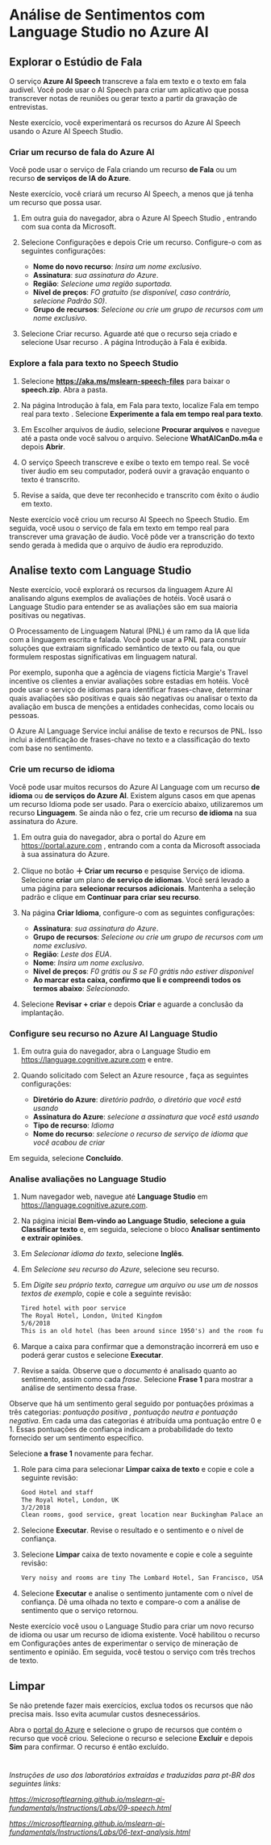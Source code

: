 # Análise de Sentimentos com Language Studio no Azure AI

## Explorar o Estúdio de Fala

O serviço **Azure AI Speech** transcreve a fala em texto e o texto em fala audível. Você pode usar o AI Speech para criar um aplicativo que possa transcrever notas de reuniões ou gerar texto a partir da gravação de entrevistas.

Neste exercício, você experimentará os recursos do Azure AI Speech usando o Azure AI Speech Studio.

### Criar um recurso de fala do Azure AI

Você pode usar o serviço de Fala criando um recurso **de Fala** ou um recurso **de serviços de IA do Azure**.

Neste exercício, você criará um recurso AI Speech, a menos que já tenha um recurso que possa usar.

1. Em outra guia do navegador, abra o Azure AI Speech Studio , entrando com sua conta da Microsoft.

2. Selecione Configurações e depois Crie um recurso. Configure-o com as seguintes configurações:

   - **Nome do novo recurso**: _Insira um nome exclusivo_.
   - **Assinatura**: _sua assinatura do Azure_.
   - **Região**: _Selecione uma região suportada_.
   - **Nível de preços**: _FO gratuito (se disponível, caso contrário, selecione Padrão S0)_.
   - **Grupo de recursos**: _Selecione ou crie um grupo de recursos com um nome exclusivo_.

3. Selecione Criar recurso. Aguarde até que o recurso seja criado e selecione Usar recurso . A página Introdução à Fala é exibida.

### Explore a fala para texto no Speech Studio

1. Selecione **https://aka.ms/mslearn-speech-files** para baixar o **speech.zip**. Abra a pasta.

2. Na página Introdução à fala, em Fala para texto, localize Fala em tempo real para texto . Selecione **Experimente a fala em tempo real para texto**.

3. Em Escolher arquivos de áudio, selecione **Procurar arquivos** e navegue até a pasta onde você salvou o arquivo. Selecione **WhatAICanDo.m4a** e depois **Abrir**.

4. O serviço Speech transcreve e exibe o texto em tempo real. Se você tiver áudio em seu computador, poderá ouvir a gravação enquanto o texto é transcrito.

5. Revise a saída, que deve ter reconhecido e transcrito com êxito o áudio em texto.

Neste exercício você criou um recurso AI Speech no Speech Studio. Em seguida, você usou o serviço de fala em texto em tempo real para transcrever uma gravação de áudio. Você pôde ver a transcrição do texto sendo gerada à medida que o arquivo de áudio era reproduzido.

## Analise texto com Language Studio

Neste exercício, você explorará os recursos da linguagem Azure AI analisando alguns exemplos de avaliações de hotéis. Você usará o Language Studio para entender se as avaliações são em sua maioria positivas ou negativas.

O Processamento de Linguagem Natural (PNL) é um ramo da IA ​​que lida com a linguagem escrita e falada. Você pode usar a PNL para construir soluções que extraiam significado semântico de texto ou fala, ou que formulem respostas significativas em linguagem natural.

Por exemplo, suponha que a agência de viagens fictícia Margie's Travel incentive os clientes a enviar avaliações sobre estadias em hotéis. Você pode usar o serviço de idiomas para identificar frases-chave, determinar quais avaliações são positivas e quais são negativas ou analisar o texto da avaliação em busca de menções a entidades conhecidas, como locais ou pessoas.

O Azure AI Language Service inclui análise de texto e recursos de PNL. Isso inclui a identificação de frases-chave no texto e a classificação do texto com base no sentimento.

### Crie um recurso de idioma

Você pode usar muitos recursos do Azure AI Language com um recurso **de idioma** ou **de serviços do Azure AI**. Existem alguns casos em que apenas um recurso Idioma pode ser usado. Para o exercício abaixo, utilizaremos um recurso **Linguagem**. Se ainda não o fez, crie um recurso **de idioma** na sua assinatura do Azure.

1. Em outra guia do navegador, abra o portal do Azure em https://portal.azure.com , entrando com a conta da Microsoft associada à sua assinatura do Azure.

2. Clique no botão **＋ Criar um recurso** e pesquise Serviço de idioma. Selecione **criar** um plano **de serviço de idiomas**. Você será levado a uma página para **selecionar recursos adicionais**. Mantenha a seleção padrão e clique em **Continuar para criar seu recurso**.

3. Na página **Criar Idioma**, configure-o com as seguintes configurações:
   - **Assinatura**: _sua assinatura do Azure_.
   - **Grupo de recursos**: _Selecione ou crie um grupo de recursos com um nome exclusivo_.
   - **Região**: _Leste dos EUA_.
   - **Nome**: _Insira um nome exclusivo_.
   - **Nível de preços**: _F0 grátis ou S se F0 grátis não estiver disponível_
   - **Ao marcar esta caixa, confirmo que li e compreendi todos os termos abaixo**: _Selecionado_.
4. Selecione **Revisar + criar** e depois **Criar** e aguarde a conclusão da implantação.

### Configure seu recurso no Azure AI Language Studio

1. Em outra guia do navegador, abra o Language Studio em https://language.cognitive.azure.com e entre.

2. Quando solicitado com Select an Azure resource , faça as seguintes configurações:
   - **Diretório do Azure**: _diretório padrão, o diretório que você está usando_
   - **Assinatura do Azure**: _selecione a assinatura que você está usando_
   - **Tipo de recurso**: _Idioma_
   - **Nome do recurso**: _selecione o recurso de serviço de idioma que você acabou de criar_

Em seguida, selecione **Concluído**.

### Analise avaliações no Language Studio

1. Num navegador web, navegue até **Language Studio** em https://language.cognitive.azure.com.

2. Na página inicial **Bem-vindo ao Language Studio**, **selecione a guia Classificar texto** e, em seguida, selecione o bloco **Analisar sentimento e extrair opiniões**.

3. Em _Selecionar idioma do texto_, selecione **Inglês**.

4. Em _Selecione seu recurso do Azure_, selecione seu recurso.

5. Em _Digite seu próprio texto, carregue um arquivo ou use um de nossos textos de exemplo_, copie e cole a seguinte revisão:

   ```.txt
   Tired hotel with poor service
   The Royal Hotel, London, United Kingdom
   5/6/2018
   This is an old hotel (has been around since 1950's) and the room furnishings are average - becoming a bit old now and require changing. The internet didn't work and had to come to one of their office rooms to check in for my flight home. The website says it's close to the British Museum, but it's too far to walk.
   ```

6. Marque a caixa para confirmar que a demonstração incorrerá em uso e poderá gerar custos e selecione **Executar**.

7. Revise a saída. Observe que o _documento_ é analisado quanto ao sentimento, assim como cada _frase_. Selecione **Frase 1** para mostrar a análise de sentimento dessa frase.

Observe que há um sentimento geral seguido por pontuações próximas a três categorias: _pontuação positiva , pontuação neutra e pontuação negativa_. Em cada uma das categorias é atribuída uma pontuação entre 0 e 1. Essas pontuações de confiança indicam a probabilidade do texto fornecido ser um sentimento específico.

Selecione **a frase 1** novamente para fechar.

1. Role para cima para selecionar **Limpar caixa de texto** e copie e cole a seguinte revisão:

   ```.txt
   Good Hotel and staff
   The Royal Hotel, London, UK
   3/2/2018
   Clean rooms, good service, great location near Buckingham Palace and Westminster Abbey, and so on. We thoroughly enjoyed our stay. The courtyard is very peaceful and we went to a restaurant which is part of the same group and is Indian ( West coast so plenty of fish) with a Michelin Star. We had the taster menu which was fabulous. The rooms were very well appointed with a kitchen, lounge, bedroom and enormous bathroom. Thoroughly recommended.
   ```

2. Selecione **Executar**. Revise o resultado e o sentimento e o nível de confiança.

3. Selecione **Limpar** caixa de texto novamente e copie e cole a seguinte revisão:

   ```.txt
   Very noisy and rooms are tiny The Lombard Hotel, San Francisco, USA 9/5/2018 Hotel is located on Lombard street which is a very busy SIX lane street directly off the Golden Gate Bridge. Traffic from early morning until late at night especially on weekends. Noise would not be so bad if rooms were better insulated but they are not. Had to put cotton balls in my ears to be able to sleep–was too tired to enjoy the city the next day. Rooms are TINY. I picked the room because it had two queen size beds–but the room barely had space to fit them. With family of four in the room it was tight. With all that said, rooms are clean and they’ve made an effort to update them. The hotel is in Marina district with lots of good places to eat, within walking distance to Presidio. May be good hotel for young stay-up-late adults on a budget
   ```

4. Selecione **Executar** e analise o sentimento juntamente com o nível de confiança. Dê uma olhada no texto e compare-o com a análise de sentimento que o serviço retornou.

Neste exercício você usou o Language Studio para criar um novo recurso de idioma ou usar um recurso de idioma existente. Você habilitou o recurso em Configurações antes de experimentar o serviço de mineração de sentimento e opinião. Em seguida, você testou o serviço com três trechos de texto.

## Limpar

Se não pretende fazer mais exercícios, exclua todos os recursos que não precisa mais. Isso evita acumular custos desnecessários.

Abra o [portal do Azure](https://portal.azure.com/) e selecione o grupo de recursos que contém o recurso que você criou.
Selecione o recurso e selecione **Excluir** e depois **Sim** para confirmar. O recurso é então excluído.

#

_Instruções de uso dos laboratórios extraídas e traduzidas para pt-BR dos seguintes links:_

*https://microsoftlearning.github.io/mslearn-ai-fundamentals/Instructions/Labs/09-speech.html*

*https://microsoftlearning.github.io/mslearn-ai-fundamentals/Instructions/Labs/06-text-analysis.html*
